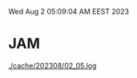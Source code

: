 Wed Aug  2 05:09:04 AM EEST 2023
# JAM
<a href='./cache/202308/02_05.log'>./cache/202308/02_05.log</a>
